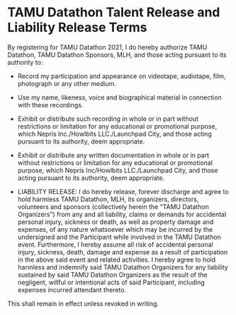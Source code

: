 # TAMU Datathon Talent Release and Liability Release Terms

By registering for TAMU Datathon 2021, I do hereby authorize TAMU Datathon, TAMU Datathon Sponsors, MLH, and those acting pursuant to its authority to:

* Record my participation and appearance on videotape, audiotape, film, photograph or any other medium.

* Use my name, likeness, voice and biographical material in connection with these recordings.

* Exhibit or distribute such recording in whole or in part without restrictions or limitation for any educational or promotional purpose, which Nepris Inc./Howlbits LLC./Launchpad City, and those acting pursuant to its authority, deem appropriate.

* Exhibit or distribute any written documentation in whole or in part without restrictions or limitation for any educational or promotional purpose, which Nepris Inc/Howlbits LLC./Launchpad City, and those acting pursuant to its authority, deem appropriate.

* LIABILITY RELEASE: I do hereby release, forever discharge and agree to hold harmless TAMU Datathon, MLH, its organizers, directors, volunteers and sponsors (collectively herein the “TAMU Datathon Organizers”) from any and all liability, claims or demands for accidental personal injury, sickness or death, as well as property damage and expenses, of any nature whatsoever which may be incurred by the undersigned and the Participant while involved in the
TAMU Datathon event. Furthermore, I hereby assume all risk of accidental personal injury, sickness, death, damage and expense as a result of participation in the above said event and related activities. I hereby agree to hold harmless and indemnify said TAMU Datathon Organizers for any liability sustained by said TAMU Datathon Organizers as the result of the negligent, willful or intentional acts of said Participant, including expenses incurred attendant thereto.

This shall remain in effect unless revoked in writing.
